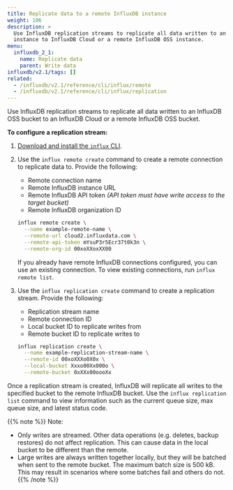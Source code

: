 ```yaml
---
title: Replicate data to a remote InfluxDB instance
weight: 106
description: >
  Use InfluxDB replication streams to replicate all data written to an InfluxDB OSS
  instance to InfluxDB Cloud or a remote InfluxDB OSS instance.
menu:
  influxdb_2_1:
    name: Replicate data
    parent: Write data
influxdb/v2.1/tags: []
related:
  - /influxdb/v2.1/reference/cli/influx/remote
  - /influxdb/v2.1/reference/cli/influx/replication
---
```


Use InfluxDB replication streams to replicate all data written to an InfluxDB OSS
bucket to an InfluxDB Cloud or a remote InfluxDB OSS bucket.

**To configure a replication stream:**

1. [Download and install the `influx` CLI](https://docs.influxdata.com/influxdb/v2.1/tools/influx-cli/).
2. Use the `influx remote create` command to create a remote connection to replicate data to.
    Provide the following:
    
    - Remote connection name
    - Remote InfluxDB instance URL
    - Remote InfluxDB API token _(API token must have write access to the target bucket)_
    - Remote InfluxDB organization ID

    ```sh
    influx remote create \
      --name example-remote-name \
      --remote-url cloud2.influxdata.com \
      --remote-api-token mYsuP3r5Ecr37t0k3n \
      --remote-org-id 00xoXXoxXX00
    ```

    If you already have remote InfluxDB connections configured, you can use an existing connection.
    To view existing connections, run `influx remote list`.

2. Use the `influx replication create` command to create a replication stream.
    Provide the following:

    - Replication stream name
    - Remote connection ID
    - Local bucket ID to replicate writes from
    - Remote bucket ID to replicate writes to

    ```sh
    influx replication create \
      --name example-replication-stream-name \
      --remote-id 00xoXXXo0X0x \
      --local-bucket Xxxo00Xx000o \
      --remote-bucket 0xXXx00oooXx
    ```

Once a replication stream is created, InfluxDB will replicate all writes to the specified bucket
to the remote InfluxDB bucket.
Use the `influx replication list` command to view information such as the current queue size,
max queue size, and latest status code.

{{% note %}}
Note:

- Only writes are streamed.
  Other data operations (e.g. deletes, backup restores) do not affect replication.
  This can cause data in the local bucket to be different than the remote.
- Large writes are always written together locally, but they will be batched when sent to the remote bucket.
  The maximum batch size is 500 kB<!-- , which is typically about 250 to 500 lines -->.
  This may result in scenarios where some batches fail and others do not.
{{% /note %}}

